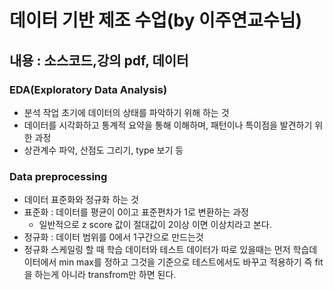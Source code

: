 # 데이터 기반 제조 수업(by 이주연교수님)

## 내용 : 소스코드,강의 pdf, 데이터

### EDA(Exploratory Data Analysis)
- 분석 작업 초기에 데이터의 상태를 파악하기 위해 하는 것 
- 데이터를 시각화하고 통계적 요약을 통해 이해하며, 패턴이나 특이점을 발견하기 위한 과정 
 - 상관계수 파악, 산점도 그리기, type 보기 등

### Data preprocessing

- 데이터 표준화와 정규화 하는 것 
- 표준화 : 데이터를 평균이 0이고 표준편차가 1로 변환하는 과정
  - 일반적으로 z score 값이 절대값이 2이상 이면 이상치라고 본다.
- 정규화 : 데이터 범위를 0에서 1구간으로 만드는것 
- 정규화 스케일링 할 때 학습 데이터와 테스트 데이터가 따로 있을때는 먼저 학습데이터에서 min max를 정하고 그것을 기준으로 테스트에서도 바꾸고 적용하기
즉 fit을 하는게 아니라 transfrom만 하면 된다.
